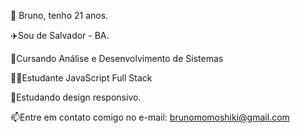 👨‍ ‍Bruno, tenho 21 anos.

✈️Sou de Salvador - BA.

📘Cursando Análise e Desenvolvimento de Sistemas

👨‍🎓Estudante JavaScript Full Stack

🌱Estudando design responsivo.

📫Entre em contato comigo no e-mail: brunomomoshiki@gmail.com


